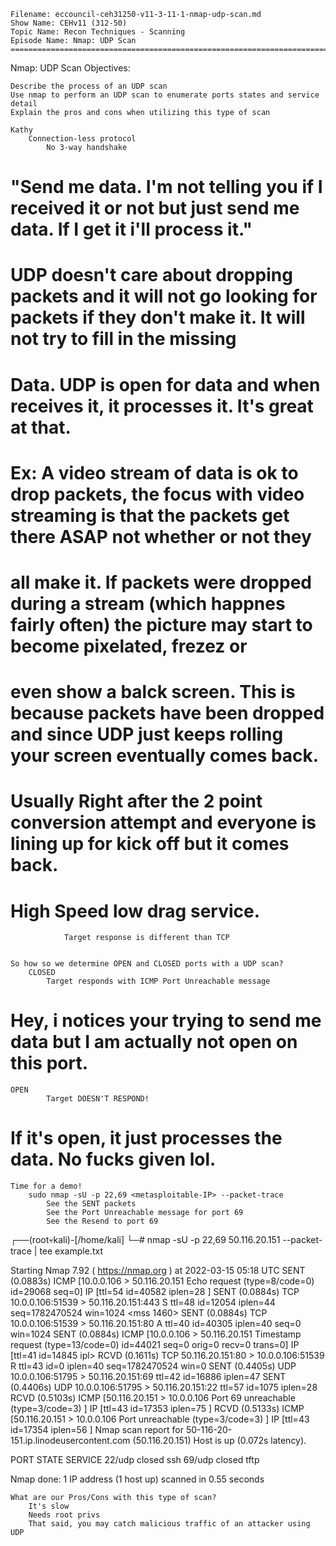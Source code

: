     Filename: eccouncil-ceh31250-v11-3-11-1-nmap-udp-scan.md
    Show Name: CEHv11 (312-50)
    Topic Name: Recon Techniques - Scanning
    Episode Name: Nmap: UDP Scan ================================================================================

Nmap: UDP Scan
Objectives:

    Describe the process of an UDP scan
    Use nmap to perform an UDP scan to enumerate ports states and service detail
    Explain the pros and cons when utilizing this type of scan

    Kathy
        Connection-less protocol
            No 3-way handshake
# "Send me data. I'm not telling you if I received it or not but just send me data. If I get it i'll process it."  

# UDP doesn't care about dropping packets and it will not go looking for packets if they don't make it. It will not try to fill in the missing
# Data. UDP is open for data and when receives it, it processes it. It's great at that.
# Ex: A video stream of data is ok to drop packets, the focus with video streaming is that the packets get there ASAP not whether or not they
# all make it. If packets were dropped during a stream (which happnes fairly often) the picture may start to become pixelated, frezez or
# even show a balck screen. This is because packets have been dropped and since UDP just keeps rolling your screen eventually comes back.
# Usually Right after the 2 point conversion attempt and everyone is lining up for kick off but it comes back. 

# High Speed low drag service.



                Target response is different than TCP


    So how so we determine OPEN and CLOSED ports with a UDP scan?
        CLOSED
            Target responds with ICMP Port Unreachable message
# Hey, i notices your trying to send me data but I am actually not open on this port.



	OPEN
            Target DOESN'T RESPOND!
# If it's open, it just processes the data. No fucks given lol.




    Time for a demo!
        sudo nmap -sU -p 22,69 <metasploitable-IP> --packet-trace
            See the SENT packets
            See the Port Unreachable message for port 69
            See the Resend to port 69



┌──(root💀kali)-[/home/kali]
└─# nmap -sU -p 22,69 50.116.20.151 --packet-trace | tee example.txt

Starting Nmap 7.92 ( https://nmap.org ) at 2022-03-15 05:18 UTC
SENT (0.0883s) ICMP [10.0.0.106 > 50.116.20.151 Echo request (type=8/code=0) id=29068 seq=0] IP [ttl=54 id=40582 iplen=28 ]
SENT (0.0884s) TCP 10.0.0.106:51539 > 50.116.20.151:443 S ttl=48 id=12054 iplen=44  seq=1782470524 win=1024 <mss 1460>
SENT (0.0884s) TCP 10.0.0.106:51539 > 50.116.20.151:80 A ttl=40 id=40305 iplen=40  seq=0 win=1024
SENT (0.0884s) ICMP [10.0.0.106 > 50.116.20.151 Timestamp request (type=13/code=0) id=44021 seq=0 orig=0 recv=0 trans=0] IP [ttl=41 id=14845 ipl>
RCVD (0.1611s) TCP 50.116.20.151:80 > 10.0.0.106:51539 R ttl=43 id=0 iplen=40  seq=1782470524 win=0
SENT (0.4405s) UDP 10.0.0.106:51795 > 50.116.20.151:69 ttl=42 id=16886 iplen=47
SENT (0.4406s) UDP 10.0.0.106:51795 > 50.116.20.151:22 ttl=57 id=1075 iplen=28
RCVD (0.5103s) ICMP [50.116.20.151 > 10.0.0.106 Port 69 unreachable (type=3/code=3) ] IP [ttl=43 id=17353 iplen=75 ]
RCVD (0.5133s) ICMP [50.116.20.151 > 10.0.0.106 Port unreachable (type=3/code=3) ] IP [ttl=43 id=17354 iplen=56 ]
Nmap scan report for 50-116-20-151.ip.linodeusercontent.com (50.116.20.151)
Host is up (0.072s latency).

PORT   STATE  SERVICE
22/udp closed ssh
69/udp closed tftp

Nmap done: 1 IP address (1 host up) scanned in 0.55 seconds
















    What are our Pros/Cons with this type of scan?
        It's slow
        Needs root privs
        That said, you may catch malicious traffic of an attacker using UDP
